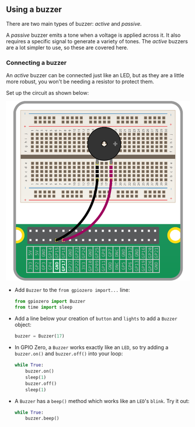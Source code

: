 ## Using a buzzer

There are two main types of buzzer: *active* and *passive*.

A *passive* buzzer emits a tone when a voltage is applied across it. It also requires a specific signal to generate a variety of tones. The *active* buzzers are a lot simpler to use, so these are covered here.

### Connecting a buzzer

An *active* buzzer can be connected just like an LED, but as they are a little more robust, you won't be needing a resistor to protect them.

Set up the circuit as shown below:

![buzzer](images/buzzer-circuit.png)

+ Add `Buzzer` to the `from gpiozero import...` line:

    ```python
    from gpiozero import Buzzer
	from time import sleep
    ```

+ Add a line below your creation of `button` and `lights` to add a `Buzzer` object:

    ```python
    buzzer = Buzzer(17)
    ```

+ In GPIO Zero, a `Buzzer` works exactly like an `LED`, so try adding a `buzzer.on()` and `buzzer.off()` into your loop:

    ```python
    while True:
        buzzer.on()
	    sleep(1)
        buzzer.off()
		sleep(1)

    ```

+ A `Buzzer` has a `beep()` method which works like an `LED`'s `blink`. Try it out:

    ```python
    while True:
        buzzer.beep()
    ```
